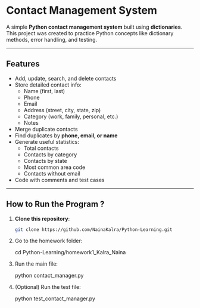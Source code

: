 # Contact Management System 

A simple **Python contact management system** built using **dictionaries**.  
This project was created to practice Python concepts like dictionary methods, error handling, and testing.

---

## Features
- Add, update, search, and delete contacts
- Store detailed contact info:
  - Name (first, last)
  - Phone
  - Email
  - Address (street, city, state, zip)
  - Category (work, family, personal, etc.)
  - Notes
- Merge duplicate contacts
- Find duplicates by **phone, email, or name**
- Generate useful statistics:
  - Total contacts
  - Contacts by category
  - Contacts by state
  - Most common area code
  - Contacts without email
- Code with comments and test cases

---

## How to Run the Program ?

1. **Clone this repository**:
   ```bash
   git clone https://github.com/NainaKalra/Python-Learning.git
   ```
2. Go to the homework folder:

    cd Python-Learning/homework1_Kalra_Naina

3. Run the main file:

    python contact_manager.py


4. (Optional) Run the test file:

    python test_contact_manager.py

